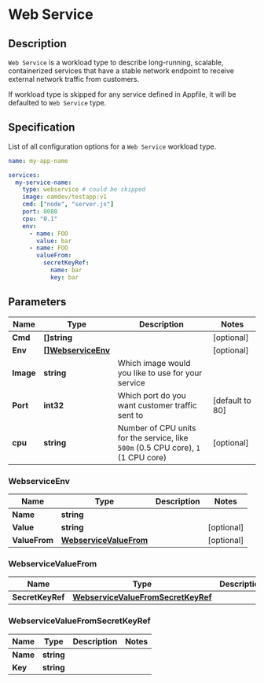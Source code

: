 # Web Service

## Description

`Web Service` is a workload type to describe long-running, scalable, containerized services that have a stable network endpoint to receive external network traffic from customers.

If workload type is skipped for any service defined in Appfile, it will be defaulted to `Web Service` type.

## Specification

List of all configuration options for a `Web Service` workload type.

```yaml
name: my-app-name

services:
  my-service-name:
    type: webservice # could be skipped
    image: oamdev/testapp:v1
    cmd: ["node", "server.js"]
    port: 8080
    cpu: "0.1"
    env:
      - name: FOO
        value: bar
      - name: FOO
        valueFrom:
          secretKeyRef: 
            name: bar
            key: bar
```

## Parameters

Name | Type | Description | Notes
------------ | ------------- | ------------- | -------------
**Cmd** | **[]string** |  | [optional]
**Env** | [**[]WebserviceEnv**](#webserviceenv) |  | [optional]
**Image** | **string** | Which image would you like to use for your service |
**Port** | **int32** | Which port do you want customer traffic sent to | [default to 80]
**cpu** | **string** | Number of CPU units for the service, like `500m` (0.5 CPU core), `1` (1 CPU core) | [optional]

### WebserviceEnv

Name | Type | Description | Notes
------------ | ------------- | ------------- | -------------
**Name** | **string** |  |
**Value** | **string** |  | [optional]
**ValueFrom** | [**WebserviceValueFrom**](#webservicevaluefrom) |  | [optional]


### WebserviceValueFrom

Name | Type | Description | Notes
------------ | ------------- | ------------- | -------------
**SecretKeyRef** | [**WebserviceValueFromSecretKeyRef**](#webservicevaluefromsecretkeyref) |  |

### WebserviceValueFromSecretKeyRef

Name | Type | Description | Notes
------------ | ------------- | ------------- | -------------
**Name** | **string** |  |
**Key** | **string** |  |